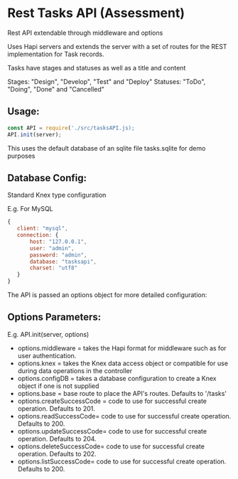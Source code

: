 
# Rest Tasks API (Assessment)

Rest API extendable through middleware and options

Uses Hapi servers and extends the server with a set of routes for the REST implementation for Task records.

Tasks have stages and statuses as well as a title and content

Stages: "Design", "Develop", "Test" and "Deploy"
Statuses: "ToDo", "Doing", "Done" and "Cancelled"

## **Usage:**
 ```javascript
const API = require('./src/tasksAPI.js);
API.init(server);
```

This uses the default database of an sqlite file tasks.sqlite for demo purposes

## **Database Config:**

 Standard Knex type configuration
 
 E.g. For MySQL
 ```javascript
{
	client: "mysql",
	connection: {
		host: "127.0.0.1",
		user: "admin",
		password: "admin",
		database: "tasksapi",
		charset: "utf8"
	}
}
```

The API is passed an options object for more detailed configuration:

## **Options Parameters:**
E.g. API.init(server, options)
 - options.middleware = takes the Hapi format for middleware such as for user authentication.
 - options.knex = takes the Knex data access object or compatible for use during data operations in the controller
 - options.configDB = takes a database configuration to create a Knex object if one is not supplied
 - options.base = base route to place the API's routes. Defaults to '/tasks'
 - options.createSuccessCode = code to use for successful create operation. Defaults to 201.
 - options.readSuccessCode= code to use for successful create operation. Defaults to 200.
 - options.updateSuccessCode= code to use for successful create operation. Defaults to 204.
 - options.deleteSuccessCode= code to use for successful create operation. Defaults to 202.
 - options.listSuccessCode= code to use for successful create operation. Defaults to 200.

